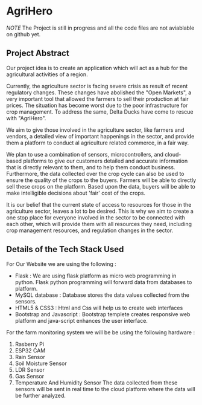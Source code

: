 # AgriHero

*NOTE*
The Project is still in progress and all the code files are not aviablable on github yet.

## Project Abstract

Our project idea is to create an application which will act as a hub for the agricultural activities of a region.

Currently, the agriculture sector is facing severe crisis as result of recent regulatory changes. These changes have abolished the "Open Markets", a very important tool that allowed the farmers to sell their production at fair prices. The situation has become worst due to the poor infrastructure for crop management. To address the same, Delta Ducks have come to rescue with "AgriHero".

We aim to give those involved in the agriculture sector, like farmers and vendors, a detailed view of important happenings in the sector, and provide them a platform to conduct al agriculture related commerce, in a fair way.

We plan to use a combination of sensors, microcontrollers, and cloud-based platforms to give our customers detailed and accurate information that is directly relevant to them, and to help them conduct business. Furthermore, the data collected over the crop cycle can also be used to ensure the quality of the crops to the buyers. Farmers will be able to directly sell these crops on the platform. Based upon the data, buyers will be able to make intelligible decisions about 'fair' cost of the crops.

It is our belief that the current state of access to resources for those in the agriculture sector, leaves a lot to be desired. This is why we aim to create a one stop place for everyone involved in the sector to be connected with each other, which will provide them with all resources they need, including crop management resources, and regulation changes in the sector.

## Details of the Tech Stack Used

For Our Website we are using the following : 
* Flask : We are using flask platform as micro web programming in python. Flask  python programming will forward data from databases to platform.
* MySQL database : Database stores the data values collected from the sensors.
* HTML5 & CSS3 : Html and Css will help us to create web interfaces
* Bootstrap and Javascript : Bootstrap templete creates responsive web platform and java-script  enhances the user interface.

For the farm monitoring system we will be be using the following hardware :
1) Rasberry Pi 
2) ESP32 CAM
3) Rain Sensor
4) Soil Moisture Sensor
5) LDR Sensor
6) Gas Sensor
7) Temperature And Humidity Sensor
The data collected from these sensors will be sent in real time to the cloud platform where the data will be further analyzed.
